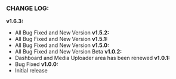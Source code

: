 ### CHANGE LOG:
**v1.6.3:**
- All Bug Fixed and New Version
**v1.5.2:**
- All Bug Fixed and New Version
**v1.5.1:**
- All Bug Fixed and New Version
**v1.5.0:**
- All Bug Fixed and New Version Beta
**v1.0.2:**
- Dashboard and Media Uploader area has been renewed
**v1.0.1:**
- Bug Fixed
**v1.0.0:**
- Initial release